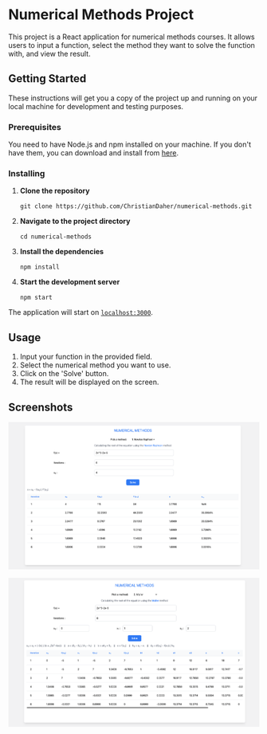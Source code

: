 # Numerical Methods Project

This project is a React application for numerical methods courses. It allows users to input a function, select the method they want to solve the function with, and view the result.

## Getting Started

These instructions will get you a copy of the project up and running on your local machine for development and testing purposes.

### Prerequisites

You need to have Node.js and npm installed on your machine. If you don't have them, you can download and install from [here](https://nodejs.org/en/download/).

### Installing

1. **Clone the repository**

   ```
   git clone https://github.com/ChristianDaher/numerical-methods.git
   ```

2. **Navigate to the project directory**

   ```
   cd numerical-methods
   ```

2. **Install the dependencies**

   ```
   npm install
   ```


2. **Start the development server**

   ```
   npm start
   ```

The application will start on [`localhost:3000`](http://localhost:3000).

## Usage

1. Input your function in the provided field.
2. Select the numerical method you want to use.
3. Click on the 'Solve' button.
4. The result will be displayed on the screen.

## Screenshots

![Newton Raphon Method](./screenshots/Newton%20Raphon%20method.png)

![Muller Method](./screenshots/Muller%20method.png)